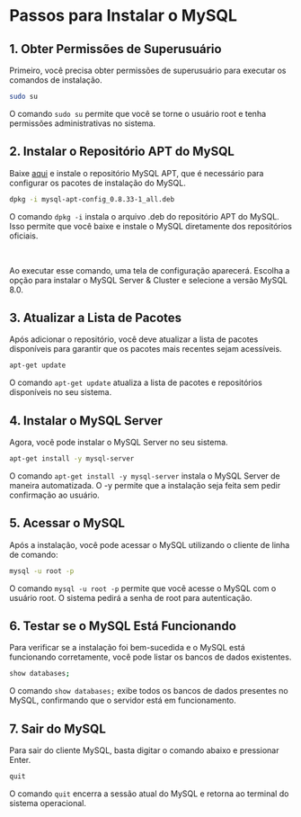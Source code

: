 # Passos para Instalar o MySQL

## 1. Obter Permissões de Superusuário
Primeiro, você precisa obter permissões de superusuário para executar os comandos de instalação.

```bash
sudo su
```
O comando `sudo su` permite que você se torne o usuário root e tenha permissões administrativas no sistema.

## 2. Instalar o Repositório APT do MySQL
Baixe [aqui](https://dev.mysql.com/downloads/repo/apt/) e instale o repositório MySQL APT, que é necessário para configurar os pacotes de instalação do MySQL.


```bash
dpkg -i mysql-apt-config_0.8.33-1_all.deb
```

O comando `dpkg -i` instala o arquivo .deb do repositório APT do MySQL. Isso permite que você baixe e instale o MySQL diretamente dos repositórios oficiais.

<br>

Ao executar esse comando, uma tela de configuração aparecerá. Escolha a opção para instalar o MySQL Server & Cluster e selecione a versão MySQL 8.0.

## 3. Atualizar a Lista de Pacotes
Após adicionar o repositório, você deve atualizar a lista de pacotes disponíveis para garantir que os pacotes mais recentes sejam acessíveis.

```bash
apt-get update
```

O comando `apt-get update` atualiza a lista de pacotes e repositórios disponíveis no seu sistema.

## 4. Instalar o MySQL Server
Agora, você pode instalar o MySQL Server no seu sistema.

```bash
apt-get install -y mysql-server
```

O comando `apt-get install -y mysql-server` instala o MySQL Server de maneira automatizada. O -y permite que a instalação seja feita sem pedir confirmação ao usuário.

## 5. Acessar o MySQL
Após a instalação, você pode acessar o MySQL utilizando o cliente de linha de comando:

```bash
mysql -u root -p
```

O comando `mysql -u root -p` permite que você acesse o MySQL com o usuário root. O sistema pedirá a senha de root para autenticação.

## 6. Testar se o MySQL Está Funcionando
Para verificar se a instalação foi bem-sucedida e o MySQL está funcionando corretamente, você pode listar os bancos de dados existentes.

```bash
show databases;
```

O comando `show databases;` exibe todos os bancos de dados presentes no MySQL, confirmando que o servidor está em funcionamento.

## 7. Sair do MySQL
Para sair do cliente MySQL, basta digitar o comando abaixo e pressionar Enter.

```bash
quit
```

O comando `quit` encerra a sessão atual do MySQL e retorna ao terminal do sistema operacional.
